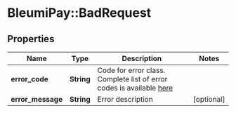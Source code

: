 # BleumiPay::BadRequest

## Properties

Name | Type | Description | Notes
------------ | ------------- | ------------- | -------------
**error_code** | **String** | Code for error class. Complete list of error codes is available [here](https://pay.bleumi.com/docs/#errors) | 
**error_message** | **String** | Error description | [optional] 
